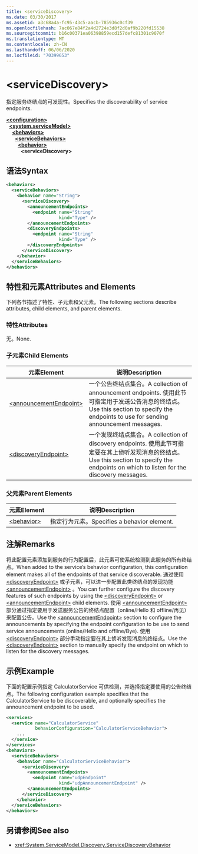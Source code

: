 ```yaml
---
title: <serviceDiscovery>
ms.date: 03/30/2017
ms.assetid: a3c68a4a-fc95-43c5-aacb-785936c0cf39
ms.openlocfilehash: 7ac067e84f2a4d2724e3d8f2d0af9b220fd15538
ms.sourcegitcommit: b16c00371ea06398859ecd157defc81301c9070f
ms.translationtype: MT
ms.contentlocale: zh-CN
ms.lasthandoff: 06/06/2020
ms.locfileid: "70399653"
---
```

# \<serviceDiscovery>
<span data-ttu-id="f0be7-101">指定服务终结点的可发现性。</span><span class="sxs-lookup"><span data-stu-id="f0be7-101">Specifies the discoverability of service endpoints.</span></span>  
  
[**\<configuration>**](../configuration-element.md)\
&nbsp;&nbsp;[**\<system.serviceModel>**](system-servicemodel.md)\
&nbsp;&nbsp;&nbsp;&nbsp;[**\<behaviors>**](behaviors.md)\
&nbsp;&nbsp;&nbsp;&nbsp;&nbsp;&nbsp;[**\<serviceBehaviors>**](servicebehaviors.md)\
&nbsp;&nbsp;&nbsp;&nbsp;&nbsp;&nbsp;&nbsp;&nbsp;[**\<behavior>**](behavior-of-servicebehaviors.md)\
&nbsp;&nbsp;&nbsp;&nbsp;&nbsp;&nbsp;&nbsp;&nbsp;&nbsp;&nbsp;**\<serviceDiscovery>**  
  
## <a name="syntax"></a><span data-ttu-id="f0be7-102">语法</span><span class="sxs-lookup"><span data-stu-id="f0be7-102">Syntax</span></span>  
  
```xml  
<behaviors>
  <serviceBehaviors>
    <behavior name="String">
      <serviceDiscovery>
        <announcementEndpoints>
          <endpoint name="String"
                    kind="Type" />
        </announcementEndpoints>
        <discoveryEndpoints>
          <endpoint name="String"
                    kind="Type" />
        </discoveryEndpoints>
      </serviceDiscovery>
    </behavior>
  </serviceBehaviors>
</behaviors>
```  
  
## <a name="attributes-and-elements"></a><span data-ttu-id="f0be7-103">特性和元素</span><span class="sxs-lookup"><span data-stu-id="f0be7-103">Attributes and Elements</span></span>  
 <span data-ttu-id="f0be7-104">下列各节描述了特性、子元素和父元素。</span><span class="sxs-lookup"><span data-stu-id="f0be7-104">The following sections describe attributes, child elements, and parent elements.</span></span>  
  
### <a name="attributes"></a><span data-ttu-id="f0be7-105">特性</span><span class="sxs-lookup"><span data-stu-id="f0be7-105">Attributes</span></span>  
 <span data-ttu-id="f0be7-106">无。</span><span class="sxs-lookup"><span data-stu-id="f0be7-106">None.</span></span>  
  
### <a name="child-elements"></a><span data-ttu-id="f0be7-107">子元素</span><span class="sxs-lookup"><span data-stu-id="f0be7-107">Child Elements</span></span>  
  
|<span data-ttu-id="f0be7-108">元素</span><span class="sxs-lookup"><span data-stu-id="f0be7-108">Element</span></span>|<span data-ttu-id="f0be7-109">说明</span><span class="sxs-lookup"><span data-stu-id="f0be7-109">Description</span></span>|  
|-------------|-----------------|  
|[\<announcementEndpoint>](announcementendpoint.md)|<span data-ttu-id="f0be7-110">一个公告终结点集合。</span><span class="sxs-lookup"><span data-stu-id="f0be7-110">A collection of announcement endpoints.</span></span> <span data-ttu-id="f0be7-111">使用此节可指定用于发送公告消息的终结点。</span><span class="sxs-lookup"><span data-stu-id="f0be7-111">Use this section to specify the endpoints to use for sending announcement messages.</span></span>|  
|[\<discoveryEndpoint>](discoveryendpoint.md)|<span data-ttu-id="f0be7-112">一个发现终结点集合。</span><span class="sxs-lookup"><span data-stu-id="f0be7-112">A collection of discovery endpoints.</span></span> <span data-ttu-id="f0be7-113">使用此节可指定要在其上侦听发现消息的终结点。</span><span class="sxs-lookup"><span data-stu-id="f0be7-113">Use this section to specify the endpoints on which to listen for the discovery messages.</span></span>|  
  
### <a name="parent-elements"></a><span data-ttu-id="f0be7-114">父元素</span><span class="sxs-lookup"><span data-stu-id="f0be7-114">Parent Elements</span></span>  
  
|<span data-ttu-id="f0be7-115">元素</span><span class="sxs-lookup"><span data-stu-id="f0be7-115">Element</span></span>|<span data-ttu-id="f0be7-116">说明</span><span class="sxs-lookup"><span data-stu-id="f0be7-116">Description</span></span>|  
|-------------|-----------------|  
|[\<behavior>](behavior-of-endpointbehaviors.md)|<span data-ttu-id="f0be7-117">指定行为元素。</span><span class="sxs-lookup"><span data-stu-id="f0be7-117">Specifies a behavior element.</span></span>|  
  
## <a name="remarks"></a><span data-ttu-id="f0be7-118">注解</span><span class="sxs-lookup"><span data-stu-id="f0be7-118">Remarks</span></span>  
 <span data-ttu-id="f0be7-119">将此配置元素添加到服务的行为配置后，此元素可使系统检测到此服务的所有终结点。</span><span class="sxs-lookup"><span data-stu-id="f0be7-119">When added to the service’s behavior configuration, this configuration element makes all of the endpoints of that service discoverable.</span></span> <span data-ttu-id="f0be7-120">通过使用 [\<discoveryEndpoint>](discoveryendpoint.md) 或子元素，可以进一步配置此类终结点的发现功能 [\<announcementEndpoint>](announcementendpoint.md) 。</span><span class="sxs-lookup"><span data-stu-id="f0be7-120">You can further configure the discovery features of such endpoints by using the [\<discoveryEndpoint>](discoveryendpoint.md) or [\<announcementEndpoint>](announcementendpoint.md) child elements.</span></span> <span data-ttu-id="f0be7-121">使用 [\<announcementEndpoint>](announcementendpoint.md) 部分通过指定要用于发送服务公告的终结点配置（online/Hello 和 offline/再见）来配置公告。</span><span class="sxs-lookup"><span data-stu-id="f0be7-121">Use the [\<announcementEndpoint>](announcementendpoint.md) section to configure the announcements by specifying the endpoint configuration to be use to send service announcements (online/Hello and offline/Bye).</span></span> <span data-ttu-id="f0be7-122">使用 [\<discoveryEndpoint>](discoveryendpoint.md) 部分手动指定要在其上侦听发现消息的终结点。</span><span class="sxs-lookup"><span data-stu-id="f0be7-122">Use the [\<discoveryEndpoint>](discoveryendpoint.md) section to manually specify the endpoint on which to listen for the discovery messages.</span></span>  
  
## <a name="example"></a><span data-ttu-id="f0be7-123">示例</span><span class="sxs-lookup"><span data-stu-id="f0be7-123">Example</span></span>  
 <span data-ttu-id="f0be7-124">下面的配置示例指定 CalculatorService 可供检测，并选择指定要使用的公告终结点。</span><span class="sxs-lookup"><span data-stu-id="f0be7-124">The following configuration example specifies that the CalculatorService to be discoverable, and optionally specifies the announcement endpoint to be used.</span></span>  
  
```xml  
<services>
  <service name="CalculatorService"
           behaviorConfiguration="CalculatorServiceBehavior">
    ...
  </service>
</services>
<behaviors>
  <serviceBehaviors>
    <behavior name="CalculatorServiceBehavior">
      <serviceDiscovery>
        <announcementEndpoints>
          <endpoint name="udpEndpoint"
                    kind="udpAnnouncementEndpoint" />
        </announcementEndpoints>
      </serviceDiscovery>
    </behavior>
  </serviceBehaviors>
</behaviors>
```  
  
## <a name="see-also"></a><span data-ttu-id="f0be7-125">另请参阅</span><span class="sxs-lookup"><span data-stu-id="f0be7-125">See also</span></span>

- <xref:System.ServiceModel.Discovery.ServiceDiscoveryBehavior>
